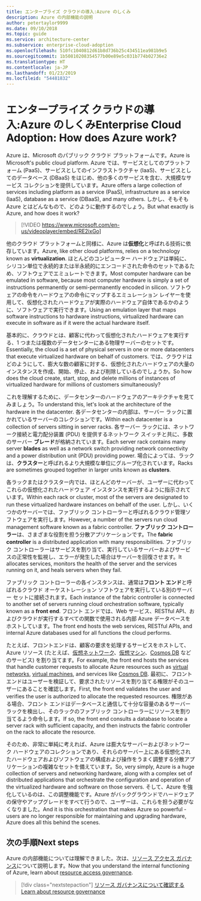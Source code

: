 ```yaml
---
title: エンタープライズ クラウドの導入:Azure のしくみ
description: Azure の内部機能の説明
author: petertaylor9999
ms.date: 09/10/2018
ms.topic: guide
ms.service: architecture-center
ms.subservice: enterprise-cloud-adoption
ms.openlocfilehash: 510fc1040812d61b8d736b25c434511ea981b9e5
ms.sourcegitcommit: 1b50810208354577b00e89e5c031b774b02736e2
ms.translationtype: HT
ms.contentlocale: ja-JP
ms.lasthandoff: 01/23/2019
ms.locfileid: "54481832"
---
```

# <a name="enterprise-cloud-adoption-how-does-azure-work"></a><span data-ttu-id="b7502-103">エンタープライズ クラウドの導入:Azure のしくみ</span><span class="sxs-lookup"><span data-stu-id="b7502-103">Enterprise Cloud Adoption: How does Azure work?</span></span>

<span data-ttu-id="b7502-104">Azure は、Microsoft のパブリック クラウド プラットフォームです。</span><span class="sxs-lookup"><span data-stu-id="b7502-104">Azure is Microsoft's public cloud platform.</span></span> <span data-ttu-id="b7502-105">Azure では、サービスとしてのプラットフォーム (PaaS)、サービスとしてのインフラストラクチャ (IaaS)、サービスとしてのデータベース (DBaaS) をはじめ、他の多くのサービスを含む、大規模なサービス コレクションを提供しています。</span><span class="sxs-lookup"><span data-stu-id="b7502-105">Azure offers a large collection of services including platform as a service (PaaS), infrastructure as a service (IaaS), database as a service (DBaaS), and many others.</span></span> <span data-ttu-id="b7502-106">しかし、そもそも Azure とはどんなもので、どのように動作するのでしょう。</span><span class="sxs-lookup"><span data-stu-id="b7502-106">But what exactly is Azure, and how does it work?</span></span>

> [!VIDEO https://www.microsoft.com/en-us/videoplayer/embed/RE2ixGo] 

<span data-ttu-id="b7502-107">他のクラウド プラットフォームと同様に、Azure は**仮想化**と呼ばれる技術に依存しています。</span><span class="sxs-lookup"><span data-stu-id="b7502-107">Azure, like other cloud platforms, relies on a technology known as **virtualization**.</span></span> <span data-ttu-id="b7502-108">ほとんどのコンピューター ハードウェアは単純に、シリコン単位で永続的または半永続的にエンコードされた命令のセットであるため、ソフトウェアでエミュレートできます。</span><span class="sxs-lookup"><span data-stu-id="b7502-108">Most computer hardware can be emulated in software, because most computer hardware is simply a set of instructions permanently or semi-permanently encoded in silicon.</span></span> <span data-ttu-id="b7502-109">ソフトウェアの命令をハードウェアの命令にマップするエミュレーション レイヤーを使用して、仮想化されたハードウェアが実際のハードウェア自体であるかのように、ソフトウェアで実行できます。</span><span class="sxs-lookup"><span data-stu-id="b7502-109">Using an emulation layer that maps software instructions to hardware instructions, virtualized hardware can execute in software as if it were the actual hardware itself.</span></span>

<span data-ttu-id="b7502-110">基本的に、クラウドとは、顧客に代わって仮想化されたハードウェアを実行する、1 つまたは複数のデータセンターにある物理サーバーのセットです。</span><span class="sxs-lookup"><span data-stu-id="b7502-110">Essentially, the cloud is a set of physical servers in one or more datacenters that execute virtualized hardware on behalf of customers.</span></span> <span data-ttu-id="b7502-111">では、クラウドはどのようにして、膨大な数の顧客に対する、仮想化されたハードウェアの大量のインスタンスを作成、開始、停止、および削除しているのでしょうか。</span><span class="sxs-lookup"><span data-stu-id="b7502-111">So how does the cloud create, start, stop, and delete millions of instances of virtualized hardware for millions of customers simultaneously?</span></span>

<span data-ttu-id="b7502-112">これを理解するために、データセンターのハードウェアのアーキテクチャを見てみましょう。</span><span class="sxs-lookup"><span data-stu-id="b7502-112">To understand this, let's look at the architecture of the hardware in the datacenter.</span></span>  <span data-ttu-id="b7502-113">各データセンターの内部は、サーバー ラックに置かれているサーバーのコレクションです。</span><span class="sxs-lookup"><span data-stu-id="b7502-113">Within each datacenter is a collection of servers sitting in server racks.</span></span> <span data-ttu-id="b7502-114">各サーバー ラックには、ネットワーク接続と電力配分装置 (PDU) を提供するネットワーク スイッチと共に、多数のサーバー **ブレード**が格納されています。</span><span class="sxs-lookup"><span data-stu-id="b7502-114">Each server rack contains many server **blades** as well as a network switch providing network connectivity and a power distribution unit (PDU) providing power.</span></span> <span data-ttu-id="b7502-115">場合によっては、ラックは、**クラスター**と呼ばれるより大規模な単位にグループ化されています。</span><span class="sxs-lookup"><span data-stu-id="b7502-115">Racks are sometimes grouped together in larger units known as **clusters**.</span></span> 

<span data-ttu-id="b7502-116">各ラックまたはクラスター内では、ほとんどのサーバーが、ユーザーに代わってこれらの仮想化されたハードウェア インスタンスを実行するように指示されています。</span><span class="sxs-lookup"><span data-stu-id="b7502-116">Within each rack or cluster, most of the servers are designated to run these virtualized hardware instances on behalf of the user.</span></span> <span data-ttu-id="b7502-117">しかし、いくつかのサーバーでは、ファブリック コントローラーと呼ばれるクラウド管理ソフトウェアを実行します。</span><span class="sxs-lookup"><span data-stu-id="b7502-117">However, a number of the servers run cloud management software known as a fabric controller.</span></span> <span data-ttu-id="b7502-118">**ファブリック コントローラー**は、さまざまな役割を担う分散アプリケーションです。</span><span class="sxs-lookup"><span data-stu-id="b7502-118">The **fabric controller** is a distributed application with many responsibilities.</span></span> <span data-ttu-id="b7502-119">ファブリック コントローラーはサービスを割り当て、実行しているサーバーおよびサービスの正常性を監視し、エラーが発生した場合はサーバーを回復させます。</span><span class="sxs-lookup"><span data-stu-id="b7502-119">It allocates services, monitors the health of the server and the services running on it, and heals servers when they fail.</span></span>

<span data-ttu-id="b7502-120">ファブリック コントローラーの各インスタンスは、通常は**フロント エンド**と呼ばれるクラウド オーケストレーション ソフトウェアを実行している別のサーバー セットに接続されます。</span><span class="sxs-lookup"><span data-stu-id="b7502-120">Each instance of the fabric controller is connected to another set of servers running cloud orchestration software, typically known as a **front end**.</span></span> <span data-ttu-id="b7502-121">フロント エンドでは、Web サービス、RESTful API、およびクラウドが実行するすべての関数で使用される内部 Azure データベースをホストしています。</span><span class="sxs-lookup"><span data-stu-id="b7502-121">The front end hosts the web services, RESTful APIs, and internal Azure databases used for all functions the cloud performs.</span></span> 

<span data-ttu-id="b7502-122">たとえば、フロントエンドは、顧客の要求を処理するサービスをホストして、Azure リソース (たとえば、[仮想ネットワーク][vnet]、[仮想マシン][vms]、[Cosmos DB][cosmosdb] などのサービス) を割り当てます。</span><span class="sxs-lookup"><span data-stu-id="b7502-122">For example, the front end hosts the services that handle customer requests to allocate Azure resources such as [virtual networks][vnet], [virtual machines][vms], and services like [Cosmos DB][cosmosdb].</span></span> <span data-ttu-id="b7502-123">最初に、フロント エンドはユーザーを検証して、要求されたリソースを割り当てる権限がそのユーザーにあることを確認します。</span><span class="sxs-lookup"><span data-stu-id="b7502-123">First, the front end validates the user and verifies the user is authorized to allocate the requested resources.</span></span> <span data-ttu-id="b7502-124">権限がある場合、フロント エンドはデータベースと通信して十分な容量のあるサーバー ラックを検出し、そのラックのファブリック コントローラーにリソースを割り当てるよう命令します。</span><span class="sxs-lookup"><span data-stu-id="b7502-124">If so, the front end consults a database to locate a server rack with sufficient capacity, and then instructs the fabric controller on the rack to allocate the resource.</span></span>

<span data-ttu-id="b7502-125">そのため、非常に単純に考えれば、Azure は膨大なサーバーおよびネットワーク ハードウェアのコレクションであり、それらのサーバー上にある仮想化されたハードウェアおよびソフトウェアの構成および操作をうまく調整する分散アプリケーションの複雑なセットを備えています。</span><span class="sxs-lookup"><span data-stu-id="b7502-125">So, very simply, Azure is a huge collection of servers and networking hardware, along with a complex set of distributed applications that orchestrate the configuration and operation of the virtualized hardware and software on those servers.</span></span> <span data-ttu-id="b7502-126">そして、Azure を強化しているのは、この調整機能です。Azure がバックグラウンドでハードウェアの保守やアップグレードをすべて行うので、ユーザーは、これらを担う必要がなくなりました。</span><span class="sxs-lookup"><span data-stu-id="b7502-126">And it is this orchestration that makes Azure so powerful - users are no longer responsible for maintaining and upgrading hardware, Azure does all this behind the scenes.</span></span> 

## <a name="next-steps"></a><span data-ttu-id="b7502-127">次の手順</span><span class="sxs-lookup"><span data-stu-id="b7502-127">Next steps</span></span>

<span data-ttu-id="b7502-128">Azure の内部機能については理解できました。次は、[リソース アクセス ガバナンス](what-is-governance.md)について説明します。</span><span class="sxs-lookup"><span data-stu-id="b7502-128">Now that you understand the internal functioning of Azure, learn about [resource access governance](what-is-governance.md).</span></span> 

> [!div class="nextstepaction"]
> [<span data-ttu-id="b7502-129">リソース ガバナンスについて確認する</span><span class="sxs-lookup"><span data-stu-id="b7502-129">Learn about resource governance</span></span>](what-is-governance.md)

<!-- Links -->

[cosmosdb]: /azure/cosmos-db/introduction
[docs-add-users-to-aad]: /azure/active-directory/add-users-azure-active-directory?toc=/azure/architecture/cloud-adoption-guide/toc.json
[vms]: /azure/virtual-machines/
[vnet]: /azure/virtual-network/virtual-networks-overview
